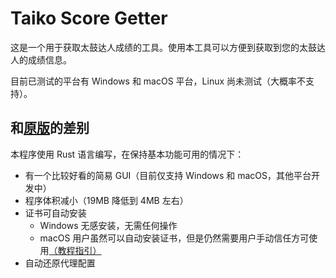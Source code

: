 # Taiko Score Getter

这是一个用于获取太鼓达人成绩的工具。使用本工具可以方便到获取到您的太鼓达人的成绩信息。

目前已测试的平台有 Windows 和 macOS 平台，Linux 尚未测试（大概率不支持）。

## 和[原版](https://github.com/donnote/taiko_score_getter_cn)的差别

本程序使用 Rust 语言编写，在保持基本功能可用的情况下：

- 有一个比较好看的简易 GUI（目前仅支持 Windows 和 macOS，其他平台开发中）
- 程序体积减小（19MB 降低到 4MB 左右）
- 证书可自动安装
    - Windows 无感安装，无需任何操作
    - macOS 用户虽然可以自动安装证书，但是仍然需要用户手动信任方可使用[（教程指引）](./MACOS.md)
- 自动还原代理配置
